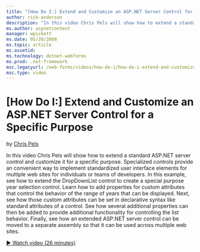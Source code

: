```yaml
---
title: "[How Do I:] Extend and Customize an ASP.NET Server Control for a Specific Purpose | Microsoft Docs"
author: rick-anderson
description: "In this video Chris Pels will show how to extend a standard ASP.NET server control and customize it for a specific purpose. Specialized controls provide an c..."
ms.author: aspnetcontent
manager: wpickett
ms.date: 05/20/2008
ms.topic: article
ms.assetid: 
ms.technology: dotnet-webforms
ms.prod: .net-framework
msc.legacyurl: /web-forms/videos/how-do-i/how-do-i-extend-and-customize-an-aspnet-server-control-for-a-specific-purpose
msc.type: video
---
```

[How Do I:] Extend and Customize an ASP.NET Server Control for a Specific Purpose
====================
by [Chris Pels](https://twitter.com/chrispels)

In this video Chris Pels will show how to extend a standard ASP.NET server control and customize it for a specific purpose. Specialized controls provide an convenient way to implement standardized user interface elements for multiple web sites for individuals or teams of developers. In this example, see how to extend the DropDownList control to create a special purpose year selection control. Learn how to add properties for custom attributes that control the behavior of the range of years that can be displayed. Next, see how those custom attributes can be set in declarative syntax like standard attributes of a control. See how several additional properties can then be added to provide additional functionality for controlling the list behavior. Finally, see how an extended ASP.NET server control can be moved to a separate assembly so that it can be used across multiple web sites.

[&#9654; Watch video (26 minutes)](https://channel9.msdn.com/Blogs/ASP-NET-Site-Videos/how-do-i-extend-and-customize-an-aspnet-server-control-for-a-specific-purpose)